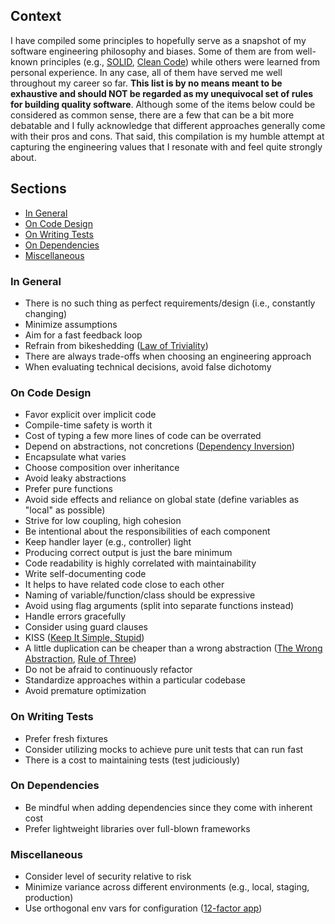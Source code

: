 ## Context

I have compiled some principles to hopefully serve as a snapshot of my software engineering philosophy and biases. Some of them are from well-known principles (e.g., [SOLID](https://en.wikipedia.org/wiki/SOLID), [Clean Code](https://www.amazon.com/Clean-Code-Handbook-Software-Craftsmanship/dp/0132350882)) while others were learned from personal experience. In any case, all of them have served me well throughout my career so far. **This list is by no means meant to be exhaustive and should NOT be regarded as my unequivocal set of rules for building quality software**. Although some of the items below could be considered as common sense, there are a few that can be a bit more debatable and I fully acknowledge that different approaches generally come with their pros and cons. That said, this compilation is my humble attempt at capturing the engineering values that I resonate with and feel quite strongly about.

## Sections

- [In General](#in-general)
- [On Code Design](#on-code-design)
- [On Writing Tests](#on-writing-tests)
- [On Dependencies](#on-dependencies)
- [Miscellaneous](#miscellaneous)

### In General

- There is no such thing as perfect requirements/design (i.e., constantly changing)
- Minimize assumptions
- Aim for a fast feedback loop
- Refrain from bikeshedding ([Law of Triviality](https://en.wikipedia.org/wiki/Law_of_triviality))
- There are always trade-offs when choosing an engineering approach
- When evaluating technical decisions, avoid false dichotomy

### On Code Design

- Favor explicit over implicit code
- Compile-time safety is worth it
- Cost of typing a few more lines of code can be overrated
- Depend on abstractions, not concretions ([Dependency Inversion](https://en.wikipedia.org/wiki/Dependency_inversion_principle))
- Encapsulate what varies
- Choose composition over inheritance
- Avoid leaky abstractions
- Prefer pure functions
- Avoid side effects and reliance on global state (define variables as "local" as possible)
- Strive for low coupling, high cohesion
- Be intentional about the responsibilities of each component
- Keep handler layer (e.g., controller) light
- Producing correct output is just the bare minimum
- Code readability is highly correlated with maintainability
- Write self-documenting code
- It helps to have related code close to each other
- Naming of variable/function/class should be expressive
- Avoid using flag arguments (split into separate functions instead)
- Handle errors gracefully
- Consider using guard clauses
- KISS ([Keep It Simple, Stupid](https://en.wikipedia.org/wiki/KISS_principle))
- A little duplication can be cheaper than a wrong abstraction ([The Wrong Abstraction](https://sandimetz.com/blog/2016/1/20/the-wrong-abstraction), [Rule of Three](<https://en.wikipedia.org/wiki/Rule_of_three_(computer_programming)>))
- Do not be afraid to continuously refactor
- Standardize approaches within a particular codebase
- Avoid premature optimization

### On Writing Tests

- Prefer fresh fixtures
- Consider utilizing mocks to achieve pure unit tests that can run fast
- There is a cost to maintaining tests (test judiciously)

### On Dependencies

- Be mindful when adding dependencies since they come with inherent cost
- Prefer lightweight libraries over full-blown frameworks

### Miscellaneous

- Consider level of security relative to risk
- Minimize variance across different environments (e.g., local, staging, production)
- Use orthogonal env vars for configuration ([12-factor app](https://12factor.net/config))
